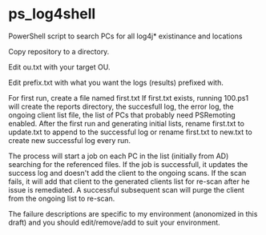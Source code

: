 # ps_log4shell
PowerShell script to search PCs for all log4j* existinance and locations

Copy repository to a directory.

Edit ou.txt with your target OU.

Edit prefix.txt with what you want the logs (results) prefixed with.

For first run, create a file named first.txt
If first.txt exists, running 100.ps1 will create the reports directory, the succesfull log, the error log, the ongoing client list file, the list of PCs that probably need PSRemoting enabled.
After the first run and generating initial lists, rename first.txt to update.txt to append to the successful log or rename first.txt to new.txt to create new successful log every run.

The process will start a job on each PC in the list (initially from AD) searching for the referenced files. If the job is successfull, it updates the success log and doesn't add the client to the ongoing scans. If the scan fails, it will add that client to the generated clients list for re-scan after he issue is remediated. A successful subsequent scan will purge the client from the ongoing list to re-scan.

The failure descriptions are specific to my environment (anonomized in this draft) and you should edit/remove/add to suit your environment.
